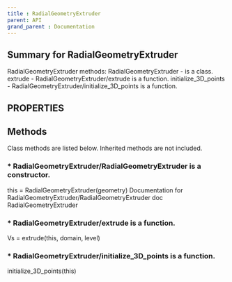 ```yaml
---
title : RadialGeometryExtruder
parent: API
grand_parent : Documentation
---
```

## Summary for RadialGeometryExtruder
RadialGeometryExtruder methods:
RadialGeometryExtruder - is a class.
extrude - RadialGeometryExtruder/extrude is a function.
initialize_3D_points - RadialGeometryExtruder/initialize_3D_points is a function.
## PROPERTIES
## Methods
Class methods are listed below. Inherited methods are not included.
### * RadialGeometryExtruder/RadialGeometryExtruder is a constructor.
this = RadialGeometryExtruder(geometry)
Documentation for RadialGeometryExtruder/RadialGeometryExtruder
doc RadialGeometryExtruder

### * RadialGeometryExtruder/extrude is a function.
Vs = extrude(this, domain, level)

### * RadialGeometryExtruder/initialize_3D_points is a function.
initialize_3D_points(this)

